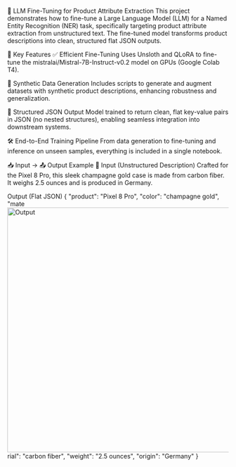 🧠 LLM Fine-Tuning for Product Attribute Extraction
This project demonstrates how to fine-tune a Large Language Model (LLM) for a Named Entity Recognition (NER) task, specifically targeting product attribute extraction from unstructured text. The fine-tuned model transforms product descriptions into clean, structured flat JSON outputs.


🚀 Key Features
✅ Efficient Fine-Tuning
Uses Unsloth and QLoRA to fine-tune the mistralai/Mistral-7B-Instruct-v0.2 model on GPUs (Google Colab T4).

🧪 Synthetic Data Generation
Includes scripts to generate and augment datasets with synthetic product descriptions, enhancing robustness and generalization.

🧾 Structured JSON Output
Model trained to return clean, flat key-value pairs in JSON (no nested structures), enabling seamless integration into downstream systems.

🛠 End-to-End Training Pipeline
From data generation to fine-tuning and inference on unseen samples, everything is included in a single notebook.

📥 Input → 📤 Output Example
🔹 Input (Unstructured Description)
Crafted for the Pixel 8 Pro, this sleek champagne gold case is made from carbon fiber. It weighs 2.5 ounces and is produced in Germany.

Output (Flat JSON)
{
  "product": "Pixel 8 Pro",
  "color": "champagne gold",
  "mate<img width="1352" height="557" alt="Output" src="https://github.com/user-attachments/assets/cb557195-c5d8-47ba-b569-2bc761614160" />
rial": "carbon fiber",
  "weight": "2.5 ounces",
  "origin": "Germany"
}
